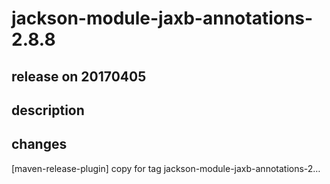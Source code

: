 # jackson-module-jaxb-annotations-2.8.8

## release on 20170405
## description
## changes
[maven-release-plugin] copy for tag jackson-module-jaxb-annotations-2…

